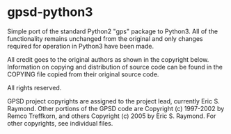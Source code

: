 gpsd-python3
============

Simple port of the standard Python2 "gps" package to Python3.  All of the functionality remains unchanged from the original and only changes required for operation in Python3 have been made.  

All credit goes to the original authors as shown in the copyright below.  Information on copying and distribution of source code can be found in the COPYING file copied from their original source code.

All rights reserved.

GPSD project copyrights are assigned to the project lead, currently Eric S. Raymond.
Other portions of the GPSD code are Copyright (c) 1997-2002 by Remco Treffkorn, and others
Copyright (c) 2005 by Eric S. Raymond.  For other copyrights, see individual files.
